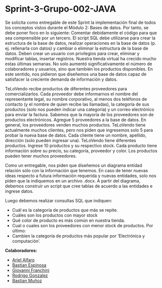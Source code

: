 # Sprint-3-Grupo-002-JAVA
Se solicita como entregable de este Sprint la implementación final de todos los conceptos vistos
durante el Módulo 2: Bases de datos. Por tanto, se debe poner foco en lo siguiente:
Comentar debidamente el código para que sea comprensible por un tercero.
El script SQL debe utilizarse para crear la estructura de la base de datos, realizar operaciones en la base
de datos (p. ej. rellenarla con datos) y cambiar o eliminar la estructura de la base de datos.
Deben crear un usuario con privilegios para crear, eliminar y modificar tablas, insertar registros.
Nuestra tienda virtual ha crecido mucho estas últimas semanas. No solo aumentó significativamente el
número de colaboradores y usuarios, sino que también los productos disponibles. En este sentido, nos
pidieron que diseñemos una base de datos capaz de satisfacer la creciente demanda de información y
datos.

TeLoVendo recibe productos de diferentes proveedores para comercializarlos. Cada proveedor debe
informarnos el nombre del representante legal, su nombre corporativo, al menos dos teléfonos de
contacto (y el nombre de quien recibe las llamadas), la categoría de sus productos (solo nos pueden
indicar una categoría) y un correo electrónico para enviar la factura. Sabemos que la mayoría de los
proveedores son de productos electrónicos. Agregue 5 proveedores a la base de datos. En general, los
proveedores venden muchos productos.
TeLoVendo tiene actualmente muchos clientes, pero nos piden que ingresemos solo 5 para probar la
nueva base de datos. Cada cliente tiene un nombre, apellido, dirección (solo pueden ingresar una).
TeLoVendo tiene diferentes productos. Ingrese 10 productos y su respectivo stock. Cada producto tiene
información sobre su precio, su categoría, proveedor y color. Los productos pueden tener muchos
proveedores.

Como un entregable, nos piden que diseñemos un diagrama entidad relación sólo con la información
que tenemos. En caso de tener nuevas ideas respecto a futura información requerida y nuevas
entidades, solo nos piden que la indiquemos en un archivo .docx.
A partir del diagrama, debemos construir un script que cree tablas de acuerdo a las entidades e ingrese
datos.

Luego debemos realizar consultas SQL que indiquen:

- Cuál es la categoría de productos que más se repite.
- Cuáles son los productos con mayor stock
- Qué color de producto es más común en nuestra tienda.
- Cual o cuales son los proveedores con menor stock de productos.
Por último:
- Cambien la categoría de productos más popular por ‘Electrónica y computación’.

<b>Colaboradores: </b>
<ul>
  <li><a href="https://github.com/NeoAriel-code">Ariel Alfaro</a></li>
  <li><a href="https://github.com/bastignacio">Bastian Espinosa</a></li>
  <li><a href="https://github.com/giova-fra">Giovanni Franchini</a></li>
  <li><a href="https://github.com/skeleton997">Rodrigo Gonzalez</a></li>
  <li><a href="https://github.com/bmunozdiaz">Bastian Muñoz</a></li>
</ul>
